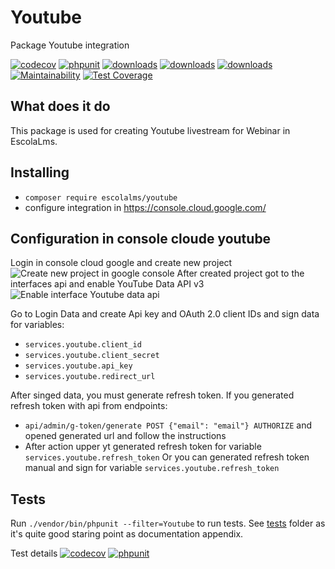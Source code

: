 # Youtube

Package Youtube integration 

[![codecov](https://codecov.io/gh/EscolaLMS/Youtube/branch/main/graph/badge.svg?token=NRAN4R8AGZ)](https://codecov.io/gh/EscolaLMS/Youtube)
[![phpunit](https://github.com/EscolaLMS/Youtube/actions/workflows/test.yml/badge.svg)](https://github.com/EscolaLMS/Youtube/actions/workflows/test.yml)
[![downloads](https://img.shields.io/packagist/dt/escolalms/youtube)](https://packagist.org/packages/escolalms/youtube)
[![downloads](https://img.shields.io/packagist/v/escolalms/youtube)](https://packagist.org/packages/escolalms/youtube)
[![downloads](https://img.shields.io/packagist/l/escolalms/youtube)](https://packagist.org/packages/escolalms/youtube)
[![Maintainability](https://api.codeclimate.com/v1/badges/0fe584397e06ef32618f/maintainability)](https://codeclimate.com/github/EscolaLMS/Youtube/maintainability)
[![Test Coverage](https://api.codeclimate.com/v1/badges/0fe584397e06ef32618f/test_coverage)](https://codeclimate.com/github/EscolaLMS/Youtube/test_coverage)

## What does it do

This package is used for creating Youtube livestream for Webinar in EscolaLms.

## Installing

- `composer require escolalms/youtube`
- configure integration in https://console.cloud.google.com/

## Configuration in console cloude youtube
Login in console cloud google and create new project
![Create new project in google console](docs/youtube/create_new_project_in_google_console.png "Create new project in google console")
After created project got to the interfaces api and enable YouTube Data API v3
![Enable interface Youtube data api](docs/youtube/enable_yt_data_api.png "Enable interface Youtube data api")

Go to Login Data and create Api key and OAuth 2.0 client IDs and sign data for variables: 
 - `services.youtube.client_id`
 - `services.youtube.client_secret`
 - `services.youtube.api_key`
 - `services.youtube.redirect_url`
 
After singed data, you must generate refresh token. 
If you generated refresh token with api from endpoints: 
  - `api/admin/g-token/generate POST {"email": "email"} AUTHORIZE` and opened generated url and follow the instructions
  - After action upper yt generated refresh token for variable `services.youtube.refresh_token`
Or you can generated refresh token manual and sign for variable `services.youtube.refresh_token`
  
## Tests

Run `./vendor/bin/phpunit --filter=Youtube` to run tests. See [tests](tests) folder as it's quite good staring point as documentation appendix.

Test details [![codecov](https://codecov.io/gh/EscolaLMS/Youtube/branch/main/graph/badge.svg?token=NRAN4R8AGZ)](https://codecov.io/gh/EscolaLMS/Youtube) [![phpunit](https://github.com/EscolaLMS/Youtube/actions/workflows/test.yml/badge.svg)](https://github.com/EscolaLMS/Youtube/actions/workflows/test.yml)
